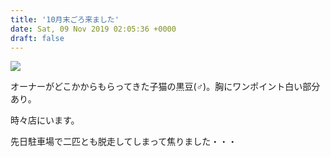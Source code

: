```yaml
---
title: '10月末ごろ来ました'
date: Sat, 09 Nov 2019 02:05:36 +0000
draft: false
---
```


![](/images/2019/11/DSC_1134-1024x1024.jpg)

オーナーがどこかからもらってきた子猫の黒豆(♂)。胸にワンポイント白い部分あり。

時々店にいます。

先日駐車場で二匹とも脱走してしまって焦りました・・・
